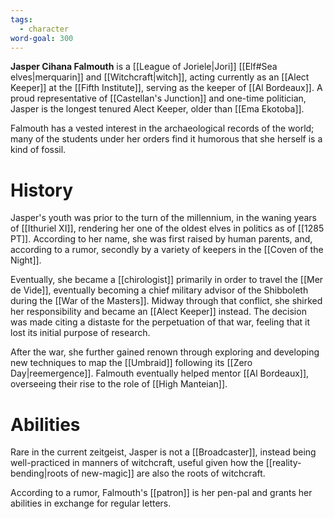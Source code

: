 ```yaml
---
tags:
  - character
word-goal: 300
---
```

**Jasper Cihana Falmouth** is a [[League of Joriele|Jori]] [[Elf#Sea elves|merquarin]] and [[Witchcraft|witch]], acting currently as an [[Alect Keeper]] at the [[Fifth Institute]], serving as the keeper of [[Al Bordeaux]]. A proud representative of [[Castellan's Junction]] and one-time politician, Jasper is the longest tenured Alect Keeper, older than [[Ema Ekotoba]].

Falmouth has a vested interest in the archaeological records of the world; many of the students under her orders find it humorous that she herself is a kind of fossil.

# History
Jasper's youth was prior to the turn of the millennium, in the waning years of [[Ithuriel XI]], rendering her one of the oldest elves in politics as of [[1285 PT]]. According to her name, she was first raised by human parents, and, according to a rumor, secondly by a variety of keepers in the [[Coven of the Night]]. 

Eventually, she became a [[chirologist]] primarily in order to travel the [[Mer de Vide]], eventually becoming a chief military advisor of the Shibboleth during the [[War of the Masters]]. Midway through that conflict, she shirked her responsibility and became an [[Alect Keeper]] instead. The decision was made citing a distaste for the perpetuation of that war, feeling that it lost its initial purpose of research. 

After the war, she further gained renown through exploring and developing new techniques to map the [[Umbraid]] following its [[Zero Day|reemergence]]. Falmouth eventually helped mentor [[Al Bordeaux]], overseeing their rise to the role of [[High Manteian]].

# Abilities
Rare in the current zeitgeist, Jasper is not a [[Broadcaster]], instead being well-practiced in manners of witchcraft, useful given how the [[reality-bending|roots of new-magic]] are also the roots of witchcraft. 

According to a rumor, Falmouth's [[patron]] is her pen-pal and grants her abilities in exchange for regular letters. 